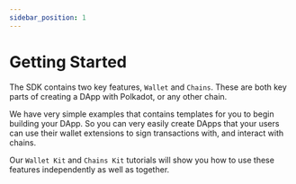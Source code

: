 ```yaml
---
sidebar_position: 1
---
```


# Getting Started

The SDK contains two key features, `Wallet` and `Chains`. These are both key parts of creating a DApp with Polkadot, or any other chain. 

We have very simple examples that contains templates for you to begin building your DApp. So you can very easily create DApps that your users can use their wallet extensions to sign transactions with, and interact with chains.

Our `Wallet Kit` and `Chains Kit` tutorials will show you how to use these features independently as well as together. 




